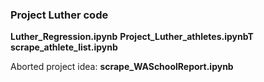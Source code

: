 ### Project Luther code

**Luther_Regression.ipynb**
**Project_Luther_athletes.ipynbT**
**scrape_athlete_list.ipynb**

Aborted project idea:
**scrape_WASchoolReport.ipynb**
